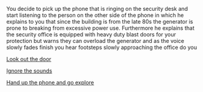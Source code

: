 You decide to pick up the phone that is ringing on the security desk and start listening to the person on the other side of the phone in which he explains to you that since the building is from the late 80s the generator is prone to breaking from excessive power use. Furthermore he explains that the security office is equipped with heavy duty blast doors for your protection but warns they can overload the generator and as the voice slowly fades finish you hear footsteps slowly approaching the office do you

[Look out the door](vision.md)

[Ignore the sounds](blind.md)

[Hand up the phone and go explore](explore.md)
